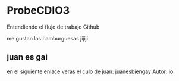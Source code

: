 # ProbeCDIO3
Entendiendo el flujo de trabajo Github

me gustan las hamburguesas jijiji 

## juan es gai


en el siguiente enlace veras el culo de juan: [juanesbiengay](www.juanesgay.com)
Autor: io 
